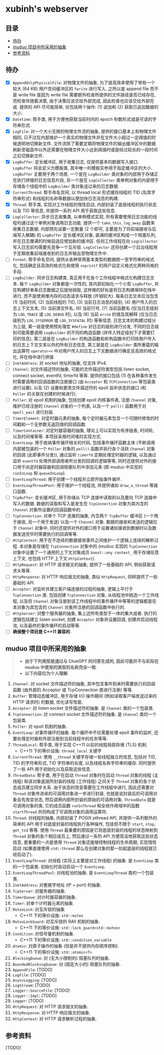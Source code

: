 # xubinh's webserver

## 目录

- [待办](#待办)
- [muduo 项目中所采用的抽象](#muduo-项目中所采用的抽象)
- [参考资料](#参考资料)

## 待办

- [x] `AppendOnlyPhysicalFile`: 对物理文件的抽象, 为了提高效率使用了带有一个较大 (64 KB) 用户空间缓冲区的 `fwrite` 进行写入. 之所以是 append file 而不是 write file 是因为 write file 需要额外检查所提供的文件路径是否已经存在, 而检查伴随着决策, 由于决策应该交给外部完成, 因此检查也应该交给外部完成. 提供的 API 尽可能简单, 仅包括两个操作: (1) 追加和 (2) 获取已追加数据的大小.
- [x] `Datetime`: 帮手类, 用于方便地获取当前时间的 epoch 秒数形式或是可读的字符串形式.
- [x] `LogFile`: 对一个大小无限的物理文件流的抽象, 提供的接口基本上和物理文件相同, 只不过在内部维护一个真实的物理文件并在文件大小超过一定阈值的时候透明地切换新文件. 文件流除了需要定期将物理文件的输出缓冲区中的数据刷新至磁盘中以外还需要在物理文件大小达到阈值时或是经过较长的一段时间之后切换新文件.
- [x] `LogBuffer`: 定长缓冲区, 用于收集日志, 仅提供基本的数据写入接口. `LogBuffer` 将会定义为模板类, 其中唯一的模板实参用于指定缓冲区的大小. `LogBuffer` 主要用于两个场景, 一个是在 `LogBuilder` 类对象的内部用于存储正在执行拼接的日志信息片段, 另一个是在 `LogCollector` 类单例对象的内部用于存储各个线程中的 `LogBuilder` 类对象送过来的日志数据.
- [x] `CurrentThread`: 帮手命名空间, 以 thread local 形式缓存线程的 TID (及其字符串形式) 和线程的名称等数据以便加快日志消息的构建.
- [x] `Thread`: 帮手类, 实现对工作线程的惰性启动, 内部封装了底层线程的执行状态以及 TID 等信息, 并提供一系列 API 用于获取这些信息.
- [x] `LogCollector`: 异步日志收集类, 以单例模式实现, 所有需要使用日志功能的线程均通过这个单例对象调用日志功能. 提供一个 `take_this_log_away` 函数来收集日志数据. 内部预先设置一定数量 (2 个即可, 主要是为了将前端接收与后端写入解耦) 的 `LogBuffer` 定长缓冲区对象, 装满的缓冲区构成一个阻塞队列, 并在日志爆满的时候自适应增加新的缓冲区. 任何工作线程在向 `LogCollector` 写入日志前均需要先竞争一个互斥锁. `LogCollector` 还将创建一个后台线程用于定期收集前端接收到的日志并输出至物理文件中.
- [ ] `Format`: 帮手命名空间, 提供从各种常用基本类型的数据统一至字符串的格式化, 包括确定且高效的格式化和使用 `snprintf` 的用户自定义格式化两种风格的手段.
- [ ] `LogBuilder`: 同步日志构建类, 真正用于在各个工作线程中格式化构建日志文本. 每个 `LogBuilder` 对象都是一次性的, 其内部初始化一个小型 `LogBuffer`, 并在构建好单条日志数据之后就地销毁, 这样做的好处是将日志构建保持在栈中进行, 而不是使用堆内存的动态请求与释放 (开销较大). 每条日志文本应当包含 (1) 当前时间, (2) 当前线程的 TID, (3) 当前日志消息的级别, (4) 用户传入的日志上下文文本, (5) 当前源文件名, (6) 当前行号, (7) 当前函数名 (仅当日志级别为 `LOG_TRACE` 或 `LOG_DEBUG` 时), 以及 (8) 当前 `errno` 的值及其解释 (仅当日志级别为 `LOG_SYSERROR` 或 `LOG_SYSFATAL` 时) 等等信息. 日志文本的构建过程分为三层, 第一层是使用预处理宏 `#define` 对日志的级别进行分发, 不同的日志级别可能需要调用 `LogBuilder` 的不同的构造函数 (并传入特定级别下才需要打印的信息), 第二层是在 `LogBuilder` 的构造函数和析构函数中打印除用户传入的日志上下文文本以外的所有日志信息, 第三层是在 `LogBuilder` 类所重载的输出运算符 `operator<<` 中对用户传入的日志上下文数据进行确定且高效的格式化, 并在栈中进行拼接.
- [ ] `InetAddress`: 对 socket 地址的抽象, 仅支持 IPv4.
- [ ] `Channel`: 对文件描述符的抽象, 可能的文件描述符类型包括 listen socket, connect socket, eventfd, timerfd 等等. 提供的接口包括 (1) 在各种事件发生时需要调用的回调函数的注册接口 (由 `Acceptor` 和 `TCPConnection` 等包装类进行设置), 以及 (2) 设置和更改文件描述符的 epoll 监听状态的接口 (和 `Poller` 的关联在创建的时候进行).
- [ ] `Poller`: 对 epoll 机制的抽象, 包括创建 epoll 内核事件表, 注册 `Channel` 对象, 维护已经注册的 `Channel` 对象的一个列表, 以及一个 `poll()` 函数用于对 `epoll_wait` 进行封装.
- [ ] `TimerElement`: 对定时器元素的抽象, 每个定时器元素包含一个可随时修改的时间戳和一个无参数无返回值的回调函数.
- [ ] `TimerContainer`: 对定时器容器的抽象, 理论上可以实现为有序链表, 时间轮, 以及时间堆等等. 本项目采用时间堆的实现方式.
- [ ] `EventLoop`: 用于收纳事件循环相关的代码, 包括事件循环函数主体 (不断调用内部被包装的一个 `Poller` 对象的 `poll()` 函数并执行各个活跃 `Channel` 对象的回调 (此即事件分发)), 通过监听 `timerfd` 定期处理定时器的逻辑, 以及通过监听 `eventfd` 处理外部调用者所分发的回调的逻辑等等, 同时还提供对外的接口用于向定时器容器和回调阻塞队列中添加元素 (即 muduo 中实现的 `runInLoop` 和 `queueInLoop`).
- [ ] `EventLoopThread`: 用于创建一个线程并立即开始事件循环.
- [ ] `EventLoopThreadPool`: 用于维护一个线程池, 并提供诸如 `draw_a_thread` 等接口函数.
- [ ] `TcpBuffer`: 变长缓冲区, 用于存储从 TCP 连接中读取的以及要向 TCP 连接中写入的数据. 数据的读取和写入是发生在 `TcpConnection` 对象为其内含的 `Channel` 对象所设置的回调函数中的.
- [ ] `TcpConnection`: 对单个 TCP 连接的抽象, 内含两个 `TcpBuffer` 缓冲区 (一个用于接收, 另一个用于发送) 以及一个 `Channel` 对象. 数据的接收和发送的逻辑位于 `Channel` 对象中, 同时还提供对外的接口用于设置诸如接收到数据时以及数据发送完毕时需要执行的回调等等.
- [ ] `HttpContext`: 用于在不连续的数据接收事件之间维护一个逻辑上连续的解析过程. 本对象是存储在 `TcpConnection` 对象中的 (muduo 实现的 `TcpConnection` 对象中设置了一个通用的上下文对象成员 `boost::any context_` 用于存储任意上下文, 也包括 HTTP 上下文 `HttpContext`).
- [ ] `HttpRequest`: 对 HTTP 请求报文的抽象, 提供了一些基础的 API, 例如获取请求头等等.
- [ ] `HttpResponse`: 对 HTTP 响应报文的抽象, 类似 `HttpRequest`, 同样提供了一些基础的 API.
- [ ] `Acceptor`: 对监听并建立客户端连接的过程的抽象, 逻辑上平行于 `TcpConnection` 类. 包括创建 `TcpConnection` 对象, 从线程池中挑选一个工作线程, 以及将 `Channel` 对象注册到该工作线程中的事件循环中等等的逻辑都是在本对象为其包含的 `Channel` 对象所注册的回调函数中执行的.
- [ ] `HttpServer`: 对整个服务器的抽象, 集上述所有类型于一体的集大成者. 执行的逻辑包括建立 listen socket, 创建 `Acceptor` 对象并设置回调, 创建并启动线程池, 以及最终的事件循环的启动等等.
- [ ] **确保整个项目是 C++11 兼容的**.

## muduo 项目中所采用的抽象

> - **由于下列类型是通过与 ChatGPT 的问答生成的, 因此可能并不与实际在 muduo 中使用的类型的名称完全一致**.
> - **以下内容仅为个人理解**.

1. `Channel`: 对 socket 文件描述符的抽象, 其中包含事件到来时需要执行的回调函数 (由外部的 Acceptor 或 TcpConnection 类进行注册) 等等.
1. `Buffer`: 管理动态缓冲区, 用于存储 I/O 操作期间 (例如读取客户端发送过来的 HTTP 请求时) 的数据, 优化读写性能.
1. `Acceptor`: 对 listen socket 文件描述符的抽象. 是 `Channel` 类的一个包装类.
1. `TcpConnection`: 对 connect socket 文件描述符的抽象. 是 `Channel` 类的一个包装类.
1. `Poller`: 对 epoll 机制的抽象.
1. `EventLoop`: 对事件循环的抽象. 每个循环中不仅需要处理 epoll 事件的监听, 还要处理定时器和外部注册到当前线程中的任务等等.
1. `ThreadLocal`: 帮手类, 用于实现 C++11 以前的线程局部存储 (TLS) 机制.
   - C++11 下的等价设施: `thread_local` 关键字
1. `CurrentThread`: 使用 `__thread` 关键字存储一些线程独立的信息, 包括对 TID, TID 的字符串形式, TID 字符串的长度, 以及线程名称字符串的缓存. 同时提供了一些 API 用于初始化以及获取这些信息.
1. `ThreadData`: 帮手类, 用于在启动 `Thread` 对象时在启动 `Thread` 对象的线程 (主线程) 和该对象底层所封装的线程 (工作线程) 之间关于 `Thread` 对象的各个状态成员建立同步关系. 由于状态的改变需要在工作线程中进行, 因此还需要对 `Thread` 对象传进来的可调用对象进一步进行封装, 也就是说封装后的可调用对象会先改变状态, 然后调用内部所封装的原始的可调用对象. `ThreadData` 就是可调用对象的类, 它的成员函数 `runInThread` 和全局作用域中的函数 `startThread` 共同构成了可调用对象的调用运算符.
1. `Thread`: 对线程的抽象, 内部封装了 POSIX pthread API, 并提供一系列额外的简单的 API 用于对底层封装的线程执行各种操作, 包括但不限于 `start`, `stop`, `get_tid` 等等. 使用 `Thread` 最重要的原因是它将底层封装的线程的状态映射到 `Thread` 对象的各个相应成员上, 然后通过一系列 API 方便简洁地获取这些状态信息, 更重要的一点是使用 `Thread` 对象还能够控制线程的生命周期, 实现惰性启动 (如果直接使用 `std::thread` 那么在创建对象的那一刻起底层的线程就已经启动了).
1. `EventLoopThread`: 对线程 (实际上主要是对工作线程) 的抽象. 是 `EventLoop` 类的一个包装类. 初始化时自动启动一个 `EventLoop`.
1. `EventLoopThreadPool`: 对线程池的抽象. 是 `EventLoopThread` 类的一个包装类.
1. `InetAddress`: 对套接字地址 (IP + port) 的抽象.
1. `TcpServer`: 对服务器的抽象.
1. `TimerQueue`: 对计时器容器的抽象.
1. `Timer`: 对单个计时器元素的抽象.
1. `MutexLock`: 对互斥锁的抽象
   - C++11 下的等价设施: `std::mutex`
1. `MutexLockGuard`: 对互斥锁的 RAII 机制的抽象.
   - C++11 下的等价设施: `std::lock_guard<std::mutex>`
1. `Condition`: 对信号量机制的抽象.
   - C++11 下的等价设施: `std::condition_variable`
1. `Atomic`: 对原子操作的抽象 (但是并不提供内存顺序控制).
   - C++11 下的等价设施: `std::atomic<T>`
1. `BlockingQueue`: 对 (无大小限制的) 阻塞队列的抽象.
1. `BoundedBlockingQueue`: 对 (固定大小的) 阻塞队列的抽象.
1. `AppendFile`: [TODO]
1. `LogFile`: [TODO]
1. `AsyncLogging`: [TODO]
1. `LogStream`: [TODO]
1. `Logger::SourceFile`: [TODO]
1. `Logger::Impl`: [TODO]
1. `Logger`: [TODO]
1. `HttpRequest`: 对 HTTP 请求报文的抽象.
1. `HttpResponse`: 对 HTTP 响应报文的抽象.
1. `HttpContext`: 对 HTTP 请求解析过程的抽象.

## 参考资料

[TODO]
